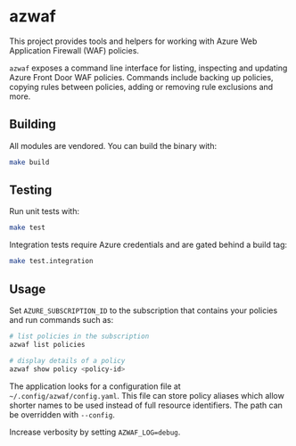 # azwaf

This project provides tools and helpers for working with Azure Web Application Firewall (WAF) policies.

`azwaf` exposes a command line interface for listing, inspecting and updating
Azure Front Door WAF policies. Commands include backing up policies, copying
rules between policies, adding or removing rule exclusions and more.

## Building

All modules are vendored. You can build the binary with:

```sh
make build
```

## Testing

Run unit tests with:

```sh
make test
```

Integration tests require Azure credentials and are gated behind a build tag:

```sh
make test.integration
```

## Usage

Set `AZURE_SUBSCRIPTION_ID` to the subscription that contains your policies and
run commands such as:

```sh
# list policies in the subscription
azwaf list policies

# display details of a policy
azwaf show policy <policy-id>
```

The application looks for a configuration file at
`~/.config/azwaf/config.yaml`. This file can store policy aliases which allow
shorter names to be used instead of full resource identifiers. The path can be
overridden with `--config`.

Increase verbosity by setting `AZWAF_LOG=debug`.


